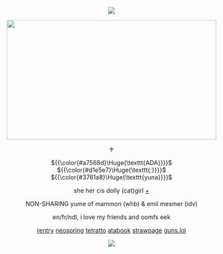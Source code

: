 &nbsp;
<div align="center">

![](https://komarev.com/ghpvc/?username=moidix&label=🗝&color=16181b&abbreviated=true)

<img src="https://i.pinimg.com/originals/59/b4/4e/59b44edb23c98d419d18321bdc1bf619.gif" width="490" height="280">

♰

${{\color{#a7568d}\Huge{\texttt{ADA}}}}$ ${{\color{#d1e5e7}\Huge{\texttt{ː}}}}$ ${{\color{#3761a8}\Huge{\texttt{yuna}}}}$

she her cis dolly (cat)girl [+](https://pronouns.cc/@adelaide)

NON-SHARING yume of mammon (whb) & emil mesmer (idv)

en/fr/ndl, i love my friends and oomfs eek

[rentry](https://rentry.co/wrecked) [neospring](https://neospring.org/@gurohime) [tetratto](https://tetratto.com/@kaiser) [atabook](https://wxs.atabook.org) [strawpage](https://mdma.straw.page) [guns.lol](https://guns.lol/lesbian)
 
![](https://spotify-github-profile.kittinanx.com/api/view.svg?uid=314mkicxlkkdu2xbfq5sn4qlspni&cover_image=true&theme=natemoo-re&show_offline=true&background_color=121212&interchange=false&bar_color=1448c2&bar_color_cover=false)
<div>
